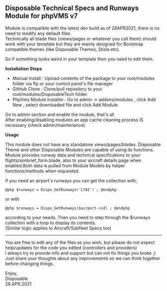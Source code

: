 ## Disposable Technical Specs and Runways Module for phpVMS v7

Module is compatible with the latest dev build as of 28APR2021, there is no need to modify any default files.  
Technically all blade files (views/pages or whatever you call them) should work with your template but they are mainly designed for Bootstrap compatible themes (like Disposable Themes, Stisla etc). 

So if something looks weird in your template then you need to edit them.

**Installation Steps** 

* Manual Install : Upload contents of the package to your root/modules folder via ftp or your control panel's file manager
* GitHub Clone : Clone/pull repository to your root/modules/DisposableTech folder
* PhpVms Module Installer : Go to admin -> addons/modules , click Add New , select downloaded file and click Add Module

Go to admin section and enable the module, that's all  
After enabling/disabling modules an app cache cleaning process IS necessary (check admin/maintenance)

**Usage**

This module does not have any standalone views/pages/blades. Disposable Theme and other Disposable Modules are capable of using its functions.  
Module provides runway data and technical specifications to your flights/simbrief_form.blade, also to your aircraft details page when enabled.Both data is pulled from Module Models by helper functions/methods when requested.

If you need an airport's runways you can get the collection with;

`@php $runways = Dispo_GetRunways('LTAI') ; @endphp`

or with

`@php $runways = Dispo_GetRunways($airport->id) ; @endphp`

according to your needs. Then you need to step through the $runways collection with a loop to display its contents.  
(Similar logic applies to Aircraft/Subfleet Specs too)

---

You are free to edit any of the files as you wish, but please do not expect help/updates for the code you edited (controllers and providers)  
I always try to provide info and support but can not fix things you broke ;) Just share your thoughts about any improvements so we can think together before changing things.

Enjoy,  
Disposable  
28.APR.2021
